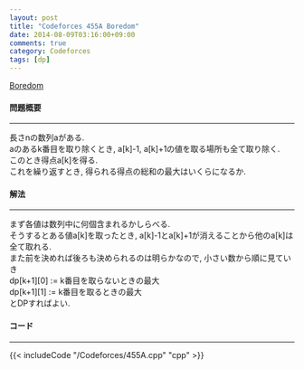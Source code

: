 ```yaml
---
layout: post
title: "Codeforces 455A Boredom"
date: 2014-08-09T03:16:00+09:00
comments: true
category: Codeforces
tags: [dp]
---
```


[Boredom](http://codeforces.com/problemset/problem/455/A)

#### 問題概要

****

長さnの数列aがある.  
aのあるk番目を取り除くとき, a\[k\]-1, a\[k\]+1の値を取る場所も全て取り除く.  
このとき得点a\[k\]を得る.  
これを繰り返すとき, 得られる得点の総和の最大はいくらになるか.

#### 解法

****

まず各値は数列中に何個含まれるかしらべる.  
そうするとある値a[k]を取ったとき, a[k]-1とa[k]+1が消えることから他のa[k]は全て取れる.  
また前を決めれば後ろも決められるのは明らかなので, 小さい数から順に見ていき  
dp\[k+1\]\[0\] := k番目を取らないときの最大  
dp\[k+1\]\[1\] := k番目を取るときの最大  
とDPすればよい.

#### コード

****

{{< includeCode "/Codeforces/455A.cpp" "cpp" >}}
